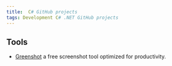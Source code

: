```yaml
---
title:  C# GitHub projects
tags: Development C# .NET GitHub projects
---
```


## Tools

- [Greenshot](https://github.com/greenshot/greenshot)
  a free screenshot tool optimized for productivity.
